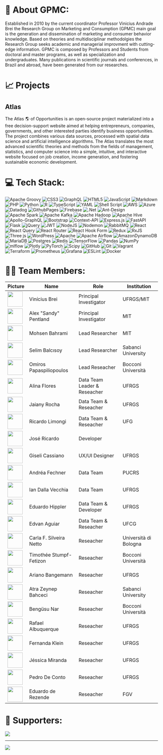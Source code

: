 # 💫 About GPMC:
Established in 2010 by the current coordinator Professor Vinicius Andrade Brei the Research Group on Marketing and Consumption (GPMC) main goal is the generation and dissemination of marketing and consumer behavior knowledge. Based on theories and multidisciplinar methodolgies the Research Group seeks academic and managerial improvment with cutting-edge information. GPMC is composed by Professors and Students from doctoral and master programs, as well as specialization and undergraduates. Many publications in scientific journals and conferences, in Brazil and abroad, have been generated from our researches.

# 📈 Projects

## Atlas

The Atlas 🌎 of Opportunities is an open-source project materialized into a free decision-support website aimed at helping entrepreneurs, companies, governments, and other interested parties identify business opportunities. The project combines various data sources, processed with spatial data science and artificial intelligence algorithms. The Atlas translates the most advanced scientific theories and methods from the fields of management, statistics, and computer science into a simple, intuitive, and interactive website focused on job creation, income generation, and fostering sustainable economic development.

# 💻 Tech Stack:
![Apache Groovy](https://img.shields.io/badge/Apache%20Groovy-4298B8.svg?style=for-the-badge&logo=Apache+Groovy&logoColor=white) ![CSS3](https://img.shields.io/badge/css3-%231572B6.svg?style=for-the-badge&logo=css3&logoColor=white) ![GraphQL](https://img.shields.io/badge/-GraphQL-E10098?style=for-the-badge&logo=graphql&logoColor=white) ![HTML5](https://img.shields.io/badge/html5-%23E34F26.svg?style=for-the-badge&logo=html5&logoColor=white) ![JavaScript](https://img.shields.io/badge/javascript-%23323330.svg?style=for-the-badge&logo=javascript&logoColor=%23F7DF1E) ![Markdown](https://img.shields.io/badge/markdown-%23000000.svg?style=for-the-badge&logo=markdown&logoColor=white) ![PHP](https://img.shields.io/badge/php-%23777BB4.svg?style=for-the-badge&logo=php&logoColor=white) ![Python](https://img.shields.io/badge/python-3670A0?style=for-the-badge&logo=python&logoColor=ffdd54) ![R](https://img.shields.io/badge/r-%23276DC3.svg?style=for-the-badge&logo=r&logoColor=white) ![TypeScript](https://img.shields.io/badge/typescript-%23007ACC.svg?style=for-the-badge&logo=typescript&logoColor=white) ![YAML](https://img.shields.io/badge/yaml-%23ffffff.svg?style=for-the-badge&logo=yaml&logoColor=151515) ![Shell Script](https://img.shields.io/badge/shell_script-%23121011.svg?style=for-the-badge&logo=gnu-bash&logoColor=white) ![AWS](https://img.shields.io/badge/AWS-%23FF9900.svg?style=for-the-badge&logo=amazon-aws&logoColor=white) ![Azure](https://img.shields.io/badge/azure-%230072C6.svg?style=for-the-badge&logo=microsoftazure&logoColor=white) ![Datadog](https://img.shields.io/badge/datadog-%23632CA6.svg?style=for-the-badge&logo=datadog&logoColor=white) ![GithubPages](https://img.shields.io/badge/github%20pages-121013?style=for-the-badge&logo=github&logoColor=white) ![Firebase](https://img.shields.io/badge/firebase-%23039BE5.svg?style=for-the-badge&logo=firebase) ![.Net](https://img.shields.io/badge/.NET-5C2D91?style=for-the-badge&logo=.net&logoColor=white) ![Ant-Design](https://img.shields.io/badge/-AntDesign-%230170FE?style=for-the-badge&logo=ant-design&logoColor=white) ![Apache Spark](https://img.shields.io/badge/Apache%20Spark-FDEE21?style=for-the-badge&logo=apachespark&logoColor=black) ![Apache Kafka](https://img.shields.io/badge/Apache%20Kafka-000?style=for-the-badge&logo=apachekafka) ![Apache Hadoop](https://img.shields.io/badge/Apache%20Hadoop-66CCFF?style=for-the-badge&logo=apachehadoop&logoColor=black) ![Apache Hive](https://img.shields.io/badge/Apache%20Hive-FDEE21?style=for-the-badge&logo=apachehive&logoColor=black) ![Apollo-GraphQL](https://img.shields.io/badge/-ApolloGraphQL-311C87?style=for-the-badge&logo=apollo-graphql) ![Bootstrap](https://img.shields.io/badge/bootstrap-%238511FA.svg?style=for-the-badge&logo=bootstrap&logoColor=white) ![Context-API](https://img.shields.io/badge/Context--Api-000000?style=for-the-badge&logo=react) ![Express.js](https://img.shields.io/badge/express.js-%23404d59.svg?style=for-the-badge&logo=express&logoColor=%2361DAFB) ![FastAPI](https://img.shields.io/badge/FastAPI-005571?style=for-the-badge&logo=fastapi) ![Flask](https://img.shields.io/badge/flask-%23000.svg?style=for-the-badge&logo=flask&logoColor=white) ![jQuery](https://img.shields.io/badge/jquery-%230769AD.svg?style=for-the-badge&logo=jquery&logoColor=white) ![JWT](https://img.shields.io/badge/JWT-black?style=for-the-badge&logo=JSON%20web%20tokens) ![NodeJS](https://img.shields.io/badge/node.js-6DA55F?style=for-the-badge&logo=node.js&logoColor=white) ![Nodemon](https://img.shields.io/badge/NODEMON-%23323330.svg?style=for-the-badge&logo=nodemon&logoColor=%BBDEAD) ![RabbitMQ](https://img.shields.io/badge/rabbitmq-FF6600?style=for-the-badge&logo=rabbitmq&logoColor=white) ![React](https://img.shields.io/badge/react-%2320232a.svg?style=for-the-badge&logo=react&logoColor=%2361DAFB) ![React Query](https://img.shields.io/badge/-React%20Query-FF4154?style=for-the-badge&logo=react%20query&logoColor=white) ![React Router](https://img.shields.io/badge/React_Router-CA4245?style=for-the-badge&logo=react-router&logoColor=white) ![React Hook Form](https://img.shields.io/badge/React%20Hook%20Form-%23EC5990.svg?style=for-the-badge&logo=reacthookform&logoColor=white) ![Redux](https://img.shields.io/badge/redux-%23593d88.svg?style=for-the-badge&logo=redux&logoColor=white) ![RxJS](https://img.shields.io/badge/rxjs-%23B7178C.svg?style=for-the-badge&logo=reactivex&logoColor=white) ![Three js](https://img.shields.io/badge/threejs-black?style=for-the-badge&logo=three.js&logoColor=white) ![WordPress](https://img.shields.io/badge/WordPress-%23117AC9.svg?style=for-the-badge&logo=WordPress&logoColor=white) ![Apache](https://img.shields.io/badge/apache-%23D42029.svg?style=for-the-badge&logo=apache&logoColor=white) ![Apache Airflow](https://img.shields.io/badge/Apache%20Airflow-017CEE?style=for-the-badge&logo=Apache%20Airflow&logoColor=white) ![AmazonDynamoDB](https://img.shields.io/badge/Amazon%20DynamoDB-4053D6?style=for-the-badge&logo=Amazon%20DynamoDB&logoColor=white) ![MariaDB](https://img.shields.io/badge/MariaDB-003545?style=for-the-badge&logo=mariadb&logoColor=white) ![Postgres](https://img.shields.io/badge/postgres-%23316192.svg?style=for-the-badge&logo=postgresql&logoColor=white) ![Redis](https://img.shields.io/badge/redis-%23DD0031.svg?style=for-the-badge&logo=redis&logoColor=white) ![TensorFlow](https://img.shields.io/badge/TensorFlow-%23FF6F00.svg?style=for-the-badge&logo=TensorFlow&logoColor=white) ![Pandas](https://img.shields.io/badge/pandas-%23150458.svg?style=for-the-badge&logo=pandas&logoColor=white) ![NumPy](https://img.shields.io/badge/numpy-%23013243.svg?style=for-the-badge&logo=numpy&logoColor=white) ![mlflow](https://img.shields.io/badge/mlflow-%23d9ead3.svg?style=for-the-badge&logo=numpy&logoColor=blue) ![Plotly](https://img.shields.io/badge/Plotly-%233F4F75.svg?style=for-the-badge&logo=plotly&logoColor=white) ![PyTorch](https://img.shields.io/badge/PyTorch-%23EE4C2C.svg?style=for-the-badge&logo=PyTorch&logoColor=white) ![Scipy](https://img.shields.io/badge/SciPy-%230C55A5.svg?style=for-the-badge&logo=scipy&logoColor=%white) ![GitHub](https://img.shields.io/badge/github-%23121011.svg?style=for-the-badge&logo=github&logoColor=white) ![Git](https://img.shields.io/badge/git-%23F05033.svg?style=for-the-badge&logo=git&logoColor=white) ![Vagrant](https://img.shields.io/badge/vagrant-%231563FF.svg?style=for-the-badge&logo=vagrant&logoColor=white) ![Terraform](https://img.shields.io/badge/terraform-%235835CC.svg?style=for-the-badge&logo=terraform&logoColor=white) ![Prometheus](https://img.shields.io/badge/Prometheus-E6522C?style=for-the-badge&logo=Prometheus&logoColor=white) ![Grafana](https://img.shields.io/badge/grafana-%23F46800.svg?style=for-the-badge&logo=grafana&logoColor=white) ![ESLint](https://img.shields.io/badge/ESLint-4B3263?style=for-the-badge&logo=eslint&logoColor=white) ![Docker](https://img.shields.io/badge/docker-%230db7ed.svg?style=for-the-badge&logo=docker&logoColor=white)

# 👩‍🚀 Team Members:
| Picture | Name | Role | Institution |
| --- | --- | --- | --- |
| <img src="https://www.ufrgs.br/atlas-oportunidades/_next/static/media/vinicius_brei.21eb8e9c.png" height="50px"> | Vinícius Brei | Principal Investigator | UFRGS/MIT |
| <img src="https://www.ufrgs.br/atlas-oportunidades/_next/static/media/alex_sandy.1f8d5295.png" height="50px"> | Alex "Sandy" Pentland | Principal Investigator | MIT |
| <img src="https://www.ufrgs.br/atlas-oportunidades/_next/static/media/mohsen_bahrami.63c610c0.png" height="50px"> | Mohsen Bahrami | Lead Researcher | MIT |
| <img src="https://www.ufrgs.br/atlas-oportunidades/_next/static/media/selim_balcisoy.b1f0bbf7.png" height="50px"> | Selim Balcısoy | Lead Researcher | Sabanci University |
| <img src="https://www.ufrgs.br/atlas-oportunidades/_next/static/media/omiros_papaspiliopoulos.f75cb52a.png" height="50px"> | Omiros Papaspiliopoulos | Lead Reseacher | Bocconi Università |
| <img src="https://www.ufrgs.br/atlas-oportunidades/_next/static/media/alina_flores.77ff9338.png" height="50px"> | Alina Flores | Data Team Leader & Reseacher | UFRGS |
| <img src="https://www.ufrgs.br/atlas-oportunidades/_next/static/media/jaiany_rocha.20f48b66.png" height="50px"> | Jaiany Rocha | Data Team & Reseacher | UFRGS |
| <img src="https://www.ufrgs.br/atlas-oportunidades/_next/static/media/ricardo_limongi.cee58ce0.png" height="50px"> | Ricardo Limongi | Data Team & Reseacher | UFG |
| <img src="https://www.ufrgs.br/atlas-oportunidades/_next/static/media/jose_ricardo.d19515b1.jpg" height="50px"> | José Ricardo | Developer |  |
| <img src="https://www.ufrgs.br/atlas-oportunidades/_next/static/media/giseli_cassiano.e1104250.png" height="50px"> | Giseli Cassiano | UX/UI Designer | UFRGS |
| <img src="https://www.ufrgs.br/atlas-oportunidades/_next/static/media/andrea_fechner.0fcd8077.jpg" height="50px"> | Andréa Fechner | Data Team | PUCRS |
| <img src="https://www.ufrgs.br/atlas-oportunidades/_next/static/media/ian_dalla.6a062352.jpeg" height="50px"> | Ian Dalla Vecchia | Data Team | UFRGS |
| <img src="https://www.ufrgs.br/atlas-oportunidades/_next/static/media/eduardo_hippler.afa64b84.jpeg" height="50px"> | Eduardo Hippler | Data Team & Developer | UFRGS |
| <img src="https://www.ufrgs.br/atlas-oportunidades/_next/static/media/edvan_aguiar.f4d27010.jpg" height="50px"> | Edvan Aguiar | Data Team & Reseacher | UFCG |
| <img src="https://www.ufrgs.br/atlas-oportunidades/_next/static/media/carla_netto.65c88abb.png" height="50px"> | Carla F. Silveira Netto | Reseacher | Università di Bologna |
| <img src="https://www.ufrgs.br/atlas-oportunidades/_next/static/media/timothee_stumpf.011c398c.png" height="50px"> | Timothée Stumpf-Fetizon | Reseacher | Bocconi Università |
| <img src="https://www.ufrgs.br/atlas-oportunidades/_next/static/media/ariano_bangemann.1c2da7f6.png" height="50px"> | Ariano Bangemann | Reseacher | UFRGS |
| <img src="https://www.ufrgs.br/atlas-oportunidades/_next/static/media/atra_zeynep.709f4563.png" height="50px"> | Atra Zeynep Bahceci | Reseacher | Sabanci University |
| <img src="https://www.ufrgs.br/atlas-oportunidades/_next/static/media/bengusu_nar.da4b0948.jpeg" height="50px"> | Bengüsu Nar | Reseacher | Bocconi Università |
| <img src="https://www.ufrgs.br/atlas-oportunidades/_next/static/media/rafael_albuquerque.61793584.png" height="50px"> | Rafael Albuquerque | Reseacher | UFRGS |
| <img src="https://www.ufrgs.br/atlas-oportunidades/_next/static/media/fernanda_klein.50039104.png" height="50px"> | Fernanda Klein | Reseacher | UFRGS |
| <img src="https://www.ufrgs.br/atlas-oportunidades/_next/static/media/jessica_miranda.5b36063e.png" height="50px"> | Jéssica Miranda | Reseacher | UFRGS |
| <img src="https://www.ufrgs.br/atlas-oportunidades/_next/static/media/pedro_de.4b2b0729.png" height="50px"> | Pedro De Conto | Reseacher | UFRGS |
| <img src="https://www.ufrgs.br/atlas-oportunidades/_next/static/media/eduardo_de.6b129088.png" height="50px"> | Eduardo de Rezende | Reseacher | FGV |


# 🏢 Supporters:
<img src="https://www.ufrgs.br/atlas-oportunidades/_next/static/media/apoio.0e0dea38.png" />


---
[![](https://visitcount.itsvg.in/api?id=iuriandreazza&icon=0&color=0)](https://visitcount.itsvg.in)

<!-- Proudly created with GPRM ( https://gprm.itsvg.in ) -->

